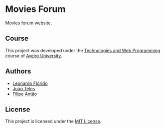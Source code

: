 # Movies Forum
Movies forum website.

## Course
This project was developed under the [Technologies and Web Programming](https://www.ua.pt/en/uc/12841) course of [Aveiro University](https://www.ua.pt).

## Authors
- [Leonardo Flórido](https://github.com/leo-dsf)
- [João Teles](https://github.com/jteles277)
- [Filipe Antão](https://github.com/MrFantao)

## License
This project is licensed under the [MIT License](LICENSE).
